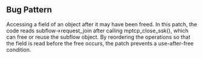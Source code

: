 ## Bug Pattern

Accessing a field of an object after it may have been freed. In this patch, the code reads subflow->request_join after calling mptcp_close_ssk(), which can free or reuse the subflow object. By reordering the operations so that the field is read before the free occurs, the patch prevents a use-after-free condition.